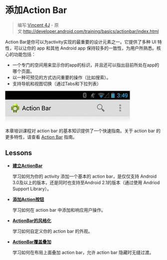 # 添加Action Bar

> 编写:[Vincent 4J](http://github.com/vincent4j) - 原文:<http://developer.android.com/training/basics/actionbar/index.html>

Action Bar是你可以为activity实现的最重要的设计元素之一。它提供了多种 UI 特性，可以让你的 app 和其他 Android app 保持较多的一致性，为用户所熟悉。核心的功能包括：

* 一个专门的空间用来显示你的app的标识，并且还可以指出目前所处在app的哪个页面。
* 以一种可预见的方式访问重要的操作（比如搜索）。
* 支持导航和视图切换（通过Tabs和下拉列表）

![actionbar-actions](actionbar-actions.png)

本章培训课程对 action bar 的基本知识提供了一个快速指南。关于 action bar 的更多特性，请查看 [Action Bar](https://developer.android.com/guide/topics/ui/actionbar.html) 指南。

## Lessons

* [**建立ActionBar**](setting-up.html)

  学习如何为你的 activity 添加一个基本的 action bar，是仅仅支持 Android 3.0及以上的版本，还是同时也支持至Android 2.1的版本（通过使用 Andriod Support Library）。


* [**添加Action按钮**](adding-buttons.html)

  学习如何在 action bar 中添加和响应用户操作。

* [**ActionBar的风格化**](styling.html)

  学习如何自定义你的 action bar 的外观。


* [**ActionBar覆盖叠加**](overlaying.html)

  学习如何在布局上面叠加 action bar，允许 action bar 隐藏时无缝过渡。
